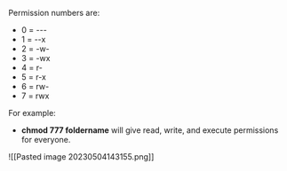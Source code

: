 Permission numbers are:
-   0 = ---
-   1 = --x
-   2 = -w-
-   3 = -wx
-   4 = r-
-   5 = r-x
-   6 = rw-
-   7 = rwx

For example:

-   **chmod 777 foldername** will give read, write, and execute permissions for everyone.

![[Pasted image 20230504143155.png]]